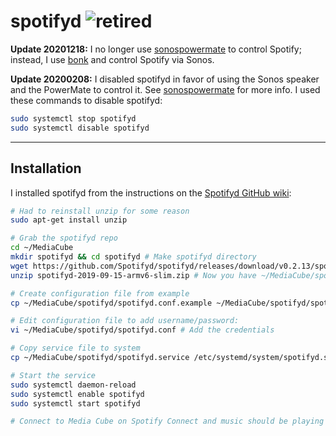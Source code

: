 # spotifyd ![retired](https://img.shields.io/badge/-retired-lightgrey)

**Update 20201218:** I no longer use [sonospowermate](../sonospowermate) to control Spotify; instead, I use [bonk](../bonk) and control Spotify via Sonos.

**Update 20200208:** I disabled spotifyd in favor of using the Sonos speaker and the PowerMate to control it. See [sonospowermate](../sonospowermate/) for more info. I used these commands to disable spotifyd:

```bash
sudo systemctl stop spotifyd
sudo systemctl disable spotifyd
```

---

## Installation

I installed spotifyd from the instructions on the [Spotifyd GitHub wiki](https://github.com/Spotifyd/spotifyd/wiki/Installing-on-a-Raspberry-Pi):

```bash
# Had to reinstall unzip for some reason
sudo apt-get install unzip

# Grab the spotifyd repo
cd ~/MediaCube
mkdir spotifyd && cd spotifyd # Make spotifyd directory
wget https://github.com/Spotifyd/spotifyd/releases/download/v0.2.13/spotifyd-2019-09-15-armv6-slim.zip
unzip spotifyd-2019-09-15-armv6-slim.zip # Now you have ~/MediaCube/spotifyd/spotifyd available

# Create configuration file from example
cp ~/MediaCube/spotifyd/spotifyd.conf.example ~/MediaCube/spotifyd/spotifyd.conf

# Edit configuration file to add username/password:
vi ~/MediaCube/spotifyd/spotifyd.conf # Add the credentials

# Copy service file to system
cp ~/MediaCube/spotifyd/spotifyd.service /etc/systemd/system/spotifyd.service

# Start the service
sudo systemctl daemon-reload
sudo systemctl enable spotifyd
sudo systemctl start spotifyd

# Connect to Media Cube on Spotify Connect and music should be playing
```
